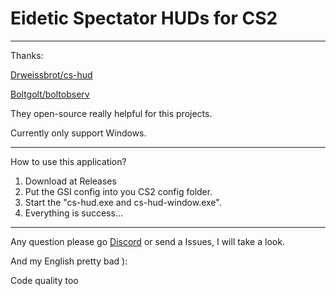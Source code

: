 # Eidetic Spectator HUDs for CS2

---

Thanks:

[Drweissbrot/cs-hud](https://github.com/drweissbrot/cs-hud)

[Boltgolt/boltobserv](https://github.com/boltgolt/boltobserv)

They open-source really helpful for this projects.

Currently only support Windows.

---

How to use this application?

1. Download at Releases
2. Put the GSI config into you CS2 config folder.
3. Start the "cs-hud.exe and cs-hud-window.exe".
4. Everything is success...

---

Any question please go [Discord](https://discord.gg/u38Cmu5Zf7) or send a Issues, I will take a look.

And my English pretty bad ):

Code quality too
